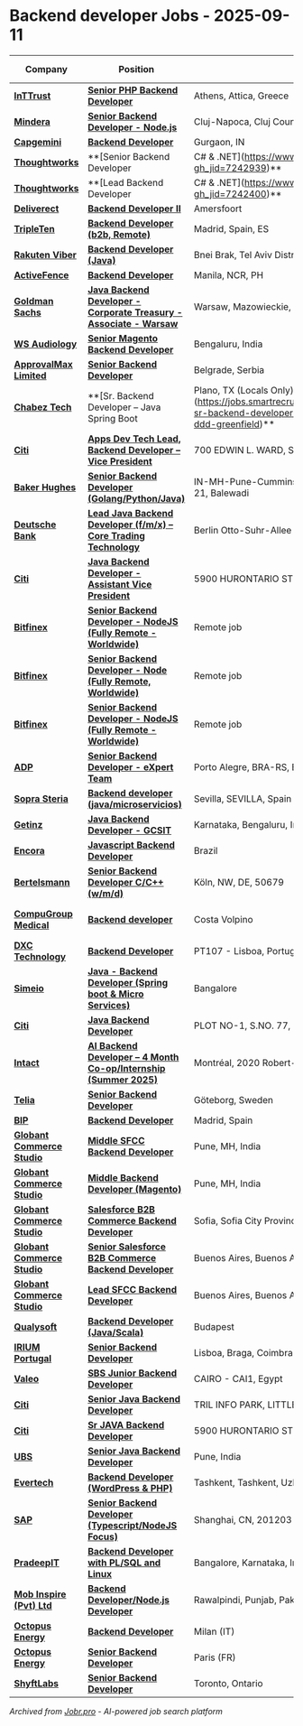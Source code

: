# Backend developer Jobs - 2025-09-11

| Company | Position | Location | Work Model | Date Posted |
| ------- | -------- | -------- | ---------- | ----------- |
| **[InTTrust](https://inttrust.gr)** | **[Senior PHP Backend Developer](https://apply.workable.com/j/A98EF9F71C/apply)** | Athens, Attica, Greece | On Site | Sep 11 |
| **[Mindera](https://mindera.com/)** | **[Senior Backend Developer - Node.js](https://apply.workable.com/j/86CD7F552B/apply)** | Cluj-Napoca, Cluj County, Romania | On Site | Sep 11 |
| **[Capgemini](https://www.capgemini.com)** | **[Backend Developer](https://careers.capgemini.com/job/Gurgaon-Backend-Developer/1246384601/)** | Gurgaon, IN | On Site | Sep 11 |
| **[Thoughtworks](https://www.thoughtworks.com/)** | **[Senior Backend Developer | C# & .NET](https://www.thoughtworks.com/careers/jobs/7242939?gh_jid=7242939)** | Brasil | On Site | Sep 10 |
| **[Thoughtworks](https://www.thoughtworks.com/)** | **[Lead Backend Developer | C# & .NET](https://www.thoughtworks.com/careers/jobs/7242400?gh_jid=7242400)** | Brasil | Remote | Sep 10 |
| **[Deliverect](https://www.deliverect.com/)** | **[Backend Developer II](https://jobs.lever.co/deliverect/a9812448-14e4-43c7-a6b8-3f159db27f6f)** | Amersfoort | On Site | Sep 10 |
| **[TripleTen](https://tripleten.com/)** | **[Backend Developer (b2b, Remote)](https://www.comeet.com/jobs/tripleten/98.008/backend-developer-b2b-remote/E6.C59-DA.405)** | Madrid, Spain, ES | Remote | Sep 10 |
| **[Rakuten Viber](https://www.viber.com/)** | **[Backend Developer (Java)](https://www.comeet.com/jobs/viber/04.002/backend-developer-java/7B.C51)** | Bnei Brak, Tel Aviv District, IL | On Site | Sep 10 |
| **[ActiveFence](https://www.activefence.com/)** | **[Backend Developer](https://www.activefence.com/careers/?comeet_pos=3B.956&fbclid=IwZXh0bgNhZW0CMTEAAR47xsQuJ83mtQ5uXfSNygaQwhuqLTntuX_LBi_kW8NsH8VIlLt8Ccsgqgg8VQ_aem_sfeaGghsjqaokcu4xQII0w)** | Manila, NCR, PH | On Site | Sep 10 |
| **[Goldman Sachs](https://www.goldmansachs.com/)** | **[Java Backend Developer - Corporate Treasury - Associate - Warsaw](https://hdpc.fa.us2.oraclecloud.com/hcmUI/CandidateExperience/en/sites/jobsearch/job/141600)** | Warsaw, Mazowieckie, Poland | On Site | Sep 10 |
| **[WS Audiology](https://www.wsa.com)** | **[Senior Magento Backend Developer](https://careersapac.wsa.com/jobs/6431666-senior-magento-backend-developer)** | Bengaluru, India | On Site | Sep 10 |
| **[ApprovalMax Limited](https://approvalmax.com)** | **[Senior Backend Developer](https://jobs.smartrecruiters.com/ApprovalMaxLimited/744000080939817-senior-backend-developer)** | Belgrade, Serbia | On Site | Sep 10 |
| **[Chabez Tech](https://chabeztech.com/)** | **[Sr. Backend Developer – Java Spring Boot | Plano, TX (Locals Only) - DDD Greenfield](https://jobs.smartrecruiters.com/ChabezTech/744000080915775-sr-backend-developer-java-spring-boot-plano-tx-locals-only-ddd-greenfield)** | Plano, TX, United States | On Site | Sep 10 |
| **[Citi](https://www.citigroup.com/)** | **[Apps Dev Tech Lead, Backend Developer – Vice President](https://citi.wd5.myworkdayjobs.com/en-US/2/job/Rutherford-New-Jersey-United-States/Apps-Dev-Tech-Lead--Backend-Developer---Vice-President_25905367-1)** | 700 EDWIN L. WARD, SR. MEMORI RUTHERFORD, United States | On Site | Sep 10 |
| **[Baker Hughes](https://www.bakerhughes.com/)** | **[Senior Backend Developer (Golang/Python/Java)](https://bakerhughes.wd5.myworkdayjobs.com/en-US/BakerHughes/job/IN-MH-Pune-Cummins-India-Office-Campus-8th-floor-Survey-No-21-Balewadi/Senior-Golang-Developer_R136844)** | IN-MH-Pune-Cummins India Office Campus, 8th floor Survey No. 21, Balewadi | On Site | Sep 10 |
| **[Deutsche Bank](https://www.db.com/)** | **[Lead Java Backend Developer (f/m/x) – Core Trading Technology](https://db.wd3.myworkdayjobs.com/en-US/DBWebsite/job/Berlin-Otto-Suhr-Allee-6-16/Lead-Java-Backend-Developer--f-m-x----Core-Trading-Technology_R0403014)** | Berlin Otto-Suhr-Allee 6-16, Germany | On Site | Sep 10 |
| **[Citi](https://www.citigroup.com/)** | **[Java Backend Developer - Assistant Vice President](https://citi.wd5.myworkdayjobs.com/en-US/2/job/Mississauga-Ontario-Canada/Java-Backend-Developer---Assistant-Vice-President_25905484)** | 5900 HURONTARIO STREET MISSISSAUGA, Canada | On Site | Sep 10 |
| **[Bitfinex](https://www.bitfinex.com/)** | **[Senior Backend Developer - NodeJS (Fully Remote - Worldwide)](https://bitfinex.recruitee.com/o/senior-backend-developer-nodejs-100-remote-ve-2)** | Remote job | Remote | Sep 09 |
| **[Bitfinex](https://www.bitfinex.com/)** | **[Senior Backend Developer - Node (Fully Remote, Worldwide)](https://bitfinex.recruitee.com/o/senior-backend-developer-node-fully-remote-worldwide-2-4)** | Remote job | Remote | Sep 09 |
| **[Bitfinex](https://www.bitfinex.com/)** | **[Senior Backend Developer - NodeJS  (Fully Remote - Worldwide)](https://bitfinex.recruitee.com/o/senior-backend-developer-nodejs-100-remote-3)** | Remote job | Remote | Sep 09 |
| **[ADP](https://www.adp.com/)** | **[Senior Backend Developer - eXpert Team](https://myjobs.adp.com/apply/cx/job-details?reqId=5001146357206)** | Porto Alegre, BRA-RS, Brazil | On Site | Sep 09 |
| **[Sopra Steria](https://www.soprasteria.com)** | **[Backend developer (java/microservicios)](https://jobs.smartrecruiters.com/SopraSteria1/744000080838130-backend-developer-java-microservicios-)** | Sevilla, SEVILLA, Spain | On Site | Sep 09 |
| **[Getinz](https://www.getinz.com/)** | **[Java Backend Developer -  GCSIT](https://getinz-people.freshteam.com/jobs/vMB32swC-Bpa/java-backend-developer-gcsit)** | Karnataka, Bengaluru, India | On Site | Sep 09 |
| **[Encora](https://www.encora.com/)** | **[Javascript Backend Developer](https://careers.encora.com/application?4833285007&gh_jid=4833285007)** | Brazil | On Site | Sep 09 |
| **[Bertelsmann](https://www.bertelsmann.com/)** | **[Senior Backend Developer C/C++ (w/m/d)](https://jobsearch.createyourowncareer.com/RTL/job/K%C3%B6ln-Senior-Backend-Developer-CC%2B%2B-%28wmd%29-NW-50679/1244975501/)** | Köln, NW, DE, 50679 | On Site | Sep 09 |
| **[CompuGroup Medical](https://www.cgm.com/)** | **[Backend developer](https://cgm.wd3.myworkdayjobs.com/sv-SE/cgm/job/Costa-Volpino/Backend-developer_JR106263)** | Costa Volpino | Via Piò 4, Italien | On Site | Sep 09 |
| **[DXC Technology](https://dxc.com/)** | **[Backend Developer](https://dxctechnology.wd1.myworkdayjobs.com/en-US/DXCJobs/job/PRT---LISBON/Junior-Backend-Developer_51556592)** | PT107 - Lisboa, Portugal (PT107) | On Site | Sep 09 |
| **[Simeio](https://simeio.com/)** | **[Java - Backend Developer (Spring boot & Micro Services)](https://simeio.applytojob.com/apply/bTxn6AtMw4/Java-Backend-Developer-Spring-Boot-Micro-Services)** | Bangalore | On Site | Sep 09 |
| **[Citi](https://www.citigroup.com/)** | **[Java Backend Developer](https://citi.wd5.myworkdayjobs.com/en-US/2/job/Pune-Maharashtra-India/Java-Backend-Developer_25900421)** | PLOT NO-1, S.NO. 77, India | On Site | Sep 09 |
| **[Intact](https://www.intactfc.com/)** | **[AI Backend Developer – 4 Month Co-op/Internship (Summer 2025)](https://intactfc.wd3.myworkdayjobs.com/en-US/intactfc/job/Montral-Quebec-CAN/Dveloppeur-d-applications-dorsale-en-IA--AI-Backend-Dev----4-mois-Coop-Stage--Hiver-2026-_R148742)** | Montréal, 2020 Robert-Bourassa, Canada | On Site | Sep 09 |
| **[Telia](https://www.teliacompany.com/)** | **[Senior Backend Developer](https://teliacompany.wd3.myworkdayjobs.com/en-US/Telia_careers/job/Vilnius/Senior-Backend-Developer_57594)** | Göteborg, Sweden | On Site | Sep 09 |
| **[BIP](https://www.bip-group.com/)** | **[Backend Developer](https://fa-etjb-saasfaprod1.fa.ocs.oraclecloud.com/hcmUI/CandidateExperience/en/sites/jobsearch/job/1930)** | Madrid, Spain | On Site | Sep 08 |
| **[Globant Commerce Studio](https://www.globant.com/studio/commerce)** | **[Middle SFCC Backend Developer](https://jobs.smartrecruiters.com/GlobantCommerceStudio/743999911065853-middle-sfcc-backend-developer)** | Pune, MH, India | On Site | Sep 08 |
| **[Globant Commerce Studio](https://www.globant.com/studio/commerce)** | **[Middle Backend Developer (Magento)](https://jobs.smartrecruiters.com/GlobantCommerceStudio/743999927569053-middle-backend-developer-magento-)** | Pune, MH, India | On Site | Sep 08 |
| **[Globant Commerce Studio](https://www.globant.com/studio/commerce)** | **[Salesforce B2B Commerce Backend Developer](https://jobs.smartrecruiters.com/GlobantCommerceStudio/743999947929819-salesforce-b2b-commerce-backend-developer)** | Sofia, Sofia City Province, Bulgaria | On Site | Sep 08 |
| **[Globant Commerce Studio](https://www.globant.com/studio/commerce)** | **[Senior Salesforce B2B Commerce Backend Developer](https://jobs.smartrecruiters.com/GlobantCommerceStudio/743999973713723-senior-salesforce-b2b-commerce-backend-developer)** | Buenos Aires, Buenos Aires, Argentina | On Site | Sep 08 |
| **[Globant Commerce Studio](https://www.globant.com/studio/commerce)** | **[Lead SFCC Backend Developer](https://jobs.smartrecruiters.com/GlobantCommerceStudio/743999987269658-lead-sfcc-backend-developer)** | Buenos Aires, Buenos Aires, Argentina | On Site | Sep 08 |
| **[Qualysoft](https://qualysoft.com)** | **[Backend Developer (Java/Scala)](https://jobs.lever.co/qualysoft/36ec2fdf-130d-48ec-86f8-8d89b4ba82fb)** | Budapest | On Site | Sep 08 |
| **[IRIUM Portugal](https://www.irium.pt/)** | **[Senior Backend Developer](https://iriumportugal.applytojob.com/apply/2S6FB1M5Yy/Senior-Backend-Developer)** | Lisboa, Braga, Coimbra | On Site | Sep 08 |
| **[Valeo](https://www.valeo.com/)** | **[SBS Junior Backend Developer](https://valeo.wd3.myworkdayjobs.com/en-US/valeo_jobs/job/Cairo/SBS-Junior-Backend-Developer_REQ2025063785)** | CAIRO - CAI1, Egypt | On Site | Sep 08 |
| **[Citi](https://www.citigroup.com/)** | **[Senior Java Backend Developer](https://citi.wd5.myworkdayjobs.com/en-US/2/job/Chennai-Tamil-Nadu-India/Senior-Java--Backend--Developer---C12---CHENNAI_25894117-1)** | TRIL INFO PARK, LITTLEWOOD TOWER, India | On Site | Sep 08 |
| **[Citi](https://www.citigroup.com/)** | **[Sr JAVA Backend Developer](https://citi.wd5.myworkdayjobs.com/en-US/2/job/Mississauga-Ontario-Canada/Sr-JAVA-Backend-Developer_25902672)** | 5900 HURONTARIO STREET MISSISSAUGA, Canada | On Site | Sep 08 |
| **[UBS](https://www.ubs.com/)** | **[Senior Java Backend Developer](https://jobs.ubs.com/TGnewUI/Search/home/HomeWithPreLoad?partnerid=25008&siteid=5155&PageType=JobDetails&jobid=327712)** | Pune, India | On Site | Sep 08 |
| **[Evertech](https://evertechsolutions.io)** | **[Backend Developer (WordPress & PHP)](https://apply.workable.com/j/28000FB56D/apply)** | Tashkent, Tashkent, Uzbekistan | On Site | Sep 08 |
| **[SAP](https://www.sap.com/)** | **[Senior Backend Developer (Typescript/NodeJS Focus)](https://jobs.sap.com/job/Shanghai-Senior-Backend-Developer-%28TypescriptNodeJS-Focus%29-201203/1244894801/)** | Shanghai, CN, 201203 | On Site | Sep 08 |
| **[PradeepIT](https://pradeepit.com/)** | **[Backend Developer with PL/SQL and Linux](https://www.careers-page.com/pradeepit/job/L567849R)** | Bangalore, Karnataka, India | On Site | Sep 07 |
| **[Mob Inspire (Pvt) Ltd](https://mobinspire.com)** | **[Backend Developer/Node.js Developer](https://jobs.smartrecruiters.com/MobInspirePvtLtd/743999983076553-backend-developer-node-js-developer)** | Rawalpindi, Punjab, Pakistan | On Site | Sep 07 |
| **[Octopus Energy](https://octopus.energy/)** | **[Backend Developer](https://jobs.lever.co/octoenergy/1e87cfe2-68a1-4d80-888b-cccba1d15555)** | Milan (IT) | On Site | Sep 07 |
| **[Octopus Energy](https://octopus.energy/)** | **[Senior Backend Developer](https://jobs.lever.co/octoenergy/7a0e1343-ab41-4d98-9e8f-34302a9ec01f)** | Paris (FR) | On Site | Sep 07 |
| **[ShyftLabs](https://shyftlabs.io)** | **[Senior Backend Developer](https://jobs.lever.co/shyftlabs/9bf685ff-be0e-49fc-87d6-b2a6c93d4eef)** | Toronto, Ontario | On Site | Sep 07 |

*Archived from [Jobr.pro](https://jobr.pro?utm_source=github&utm_medium=repo&utm_campaign=github-backend-jobs) - AI-powered job search platform*
